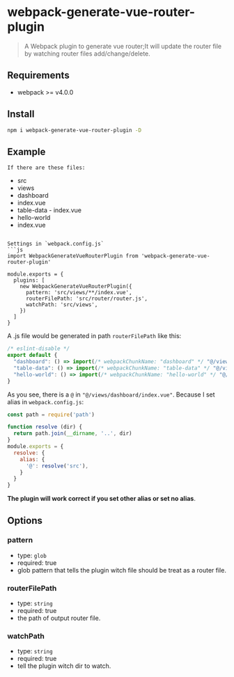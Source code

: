 # webpack-generate-vue-router-plugin
> A Webpack plugin to generate vue router;It will update the router file by watching router files add/change/delete.

## Requirements
- webpack >= v4.0.0

## Install
```bash
npm i webpack-generate-vue-router-plugin -D
```

## Example
```
If there are these files:
```
- src
 - views
  - dashboard
   - index.vue
   - table-data
    - index.vue
  - hello-world
   - index.vue
```

Settings in `webpack.config.js`
```js
import WebpackGenerateVueRouterPlugin from 'webpack-generate-vue-router-plugin'

module.exports = {
  plugins: [
    new WebpackGenerateVueRouterPlugin({
      pattern: 'src/views/**/index.vue',
      routerFilePath: 'src/router/router.js',
      watchPath: 'src/views',
    })
  ]
}
```

A .js file would be generated in path `routerFilePath` like this:
```js
/* eslint-disable */
export default {
  "dashboard": () => import(/* webpackChunkName: "dashboard" */ "@/views/dashboard/index.vue"),
  "table-data": () => import(/* webpackChunkName: "table-data" */ "@/views/dashboard/table-data/index.vue"),
  "hello-world": () => import(/* webpackChunkName: "hello-world" */ "@/views/hello-world/index.vue")
}
```

As you see, there is a `@` in `"@/views/dashboard/index.vue"`. Because I set alias in `webpack.config.js`:
```js
const path = require('path')

function resolve (dir) {
  return path.join(__dirname, '..', dir)
}
module.exports = {
  resolve: {
    alias: {
      '@': resolve('src'),
    }
  }
}
```

**The plugin will work correct if you set other alias or set no alias**.

## Options

### pattern

- type: `glob`
- required: true
- glob pattern that tells the plugin witch file should be treat as a router file.

### routerFilePath
- type: `string`
- required: true
- the path of output router file.

### watchPath
- type: `string`
- required: true
- tell the plugin witch dir to watch.

